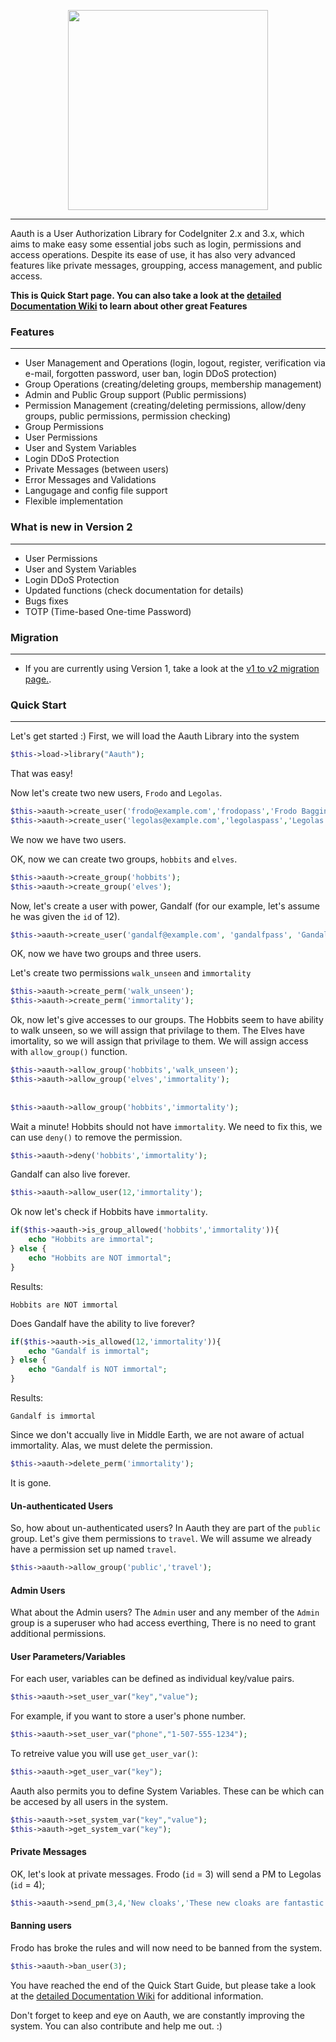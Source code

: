 <p align="center">
<img src="https://cloud.githubusercontent.com/assets/2417212/8925689/add409ea-34be-11e5-8e50-845da8f5b1b0.png" height="320">
</p>

***
Aauth is a User Authorization Library for CodeIgniter 2.x and 3.x, which aims to make easy some essential jobs such as login, permissions and access operations. Despite its ease of use, it has also very advanced features like private messages, groupping, access management, and public access.

**This is Quick Start page. You can also take a look at the [detailed Documentation Wiki](https://github.com/emreakay/CodeIgniter-Aauth/wiki/_pages) to learn about other great Features**

### Features 
***
* User Management and Operations (login, logout, register, verification via e-mail, forgotten password, user ban, login DDoS protection)
* Group Operations (creating/deleting groups, membership management)
* Admin and Public Group support (Public permissions)
* Permission Management (creating/deleting permissions, allow/deny groups, public permissions, permission checking)
* Group Permissions
* User Permissions
* User and System Variables
* Login DDoS Protection
* Private Messages (between users)
* Error Messages and Validations
* Langugage and config file support
* Flexible implementation

### What is new in Version 2
***
* User Permissions
* User and System Variables
* Login DDoS Protection
* Updated functions (check documentation for details)
* Bugs fixes
* TOTP (Time-based One-time Password)

### Migration
***
* If you are currently using Version 1, take a look at the [v1 to v2 migration page.](https://github.com/emreakay/CodeIgniter-Aauth/wiki/1%29-Migration-from-V1).

### Quick Start 
***
Let's get started :)
First, we will load the Aauth Library into the system
```php
$this->load->library("Aauth");
```

That was easy!

Now let's create two new users, `Frodo` and `Legolas`.

```php
$this->aauth->create_user('frodo@example.com','frodopass','Frodo Baggins');
$this->aauth->create_user('legolas@example.com','legolaspass','Legolas');
```
   
We now we have two users.

OK, now we can create two groups, `hobbits` and `elves`.
```php
$this->aauth->create_group('hobbits');
$this->aauth->create_group('elves');
```  

Now, let's create a user with power, Gandalf (for our example, let's assume he was given the `id` of 12).
```php
$this->aauth->create_user('gandalf@example.com', 'gandalfpass', 'Gandalf the Gray');
```  

OK, now we have two groups and three users.

Let's create two permissions `walk_unseen` and `immortality` 

```php
$this->aauth->create_perm('walk_unseen');
$this->aauth->create_perm('immortality');
```  

Ok, now let's give accesses to our groups.  The Hobbits seem to have ability to walk unseen, so we will assign that privilage to them. The Elves have imortality, so we will assign that privilage to them.
We will assign access with `allow_group()` function.

```php
$this->aauth->allow_group('hobbits','walk_unseen');
$this->aauth->allow_group('elves','immortality');
  
  
$this->aauth->allow_group('hobbits','immortality');
``` 

Wait a minute! Hobbits should not have `immortality`. We need to fix this, we can use `deny()` to remove the permission.

```php
$this->aauth->deny('hobbits','immortality');
``` 

Gandalf can also live forever.

```php
$this->aauth->allow_user(12,'immortality');
``` 

Ok now let's check if Hobbits have `immortality`.

```php
if($this->aauth->is_group_allowed('hobbits','immortality')){
	echo "Hobbits are immortal";
} else {
	echo "Hobbits are NOT immortal";
}
```
Results:
```
Hobbits are NOT immortal
```

Does Gandalf have the ability to live forever?

```php
if($this->aauth->is_allowed(12,'immortality')){
	echo "Gandalf is immortal";
} else {
	echo "Gandalf is NOT immortal";
}
``` 
Results:
```
Gandalf is immortal
```

Since we don't accually live in Middle Earth, we are not aware of actual immortality.  Alas, we must delete the permission.

```php
$this->aauth->delete_perm('immortality');
``` 
It is gone.

#### Un-authenticated Users

So, how about un-authenticated users?  In Aauth they are part of the `public` group. Let's give them permissions to `travel`.
We will assume we already have a permission set up named `travel`.

```php
$this->aauth->allow_group('public','travel');
``` 

#### Admin Users
What about the Admin users? The `Admin` user and any member of the `Admin` group is a superuser who had access everthing, There is no need to grant additional permissions.
  
#### User Parameters/Variables
For each user, variables can be defined as individual key/value pairs.

```php
$this->aauth->set_user_var("key","value");
``` 

For example, if you want to store a user's phone number.
```php
$this->aauth->set_user_var("phone","1-507-555-1234");
``` 

To retreive value you will use `get_user_var()`:
```php
$this->aauth->get_user_var("key");
``` 

Aauth also permits you to define System Variables.  These can be which can be accesed by all users in the system.
```php
$this->aauth->set_system_var("key","value");
$this->aauth->get_system_var("key");
``` 

#### Private Messages
OK, let's look at private messages. Frodo (`id` = 3) will send a PM to Legolas (`id` = 4);

```php
$this->aauth->send_pm(3,4,'New cloaks','These new cloaks are fantastic!')
``` 

#### Banning users

Frodo has broke the rules and will now need to be banned from the system.
```php
$this->aauth->ban_user(3);
``` 

You have reached the end of the Quick Start Guide, but please take a look at the [detailed Documentation Wiki](https://github.com/emreakay/CodeIgniter-Aauth/wiki/_pages) for additional information.


Don't forget to keep and eye on Aauth, we are constantly improving the system.
You can also contribute and help me out. :)
